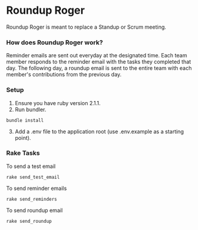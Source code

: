 Roundup Roger
=============

Roundup Roger is meant to replace a Standup or Scrum meeting. 

### How does Roundup Roger work?
Reminder emails are sent out everyday at the designated time.
Each team member responds to the reminder email with the tasks they completed that day. The following day, a roundup email is sent to the entire team with each member's contributions from the previous day.

### Setup
1. Ensure you have ruby version 2.1.1.
2. Run bundler.
  ```
  bundle install
  ```
3. Add a .env file to the application root (use .env.example as a starting point).

### Rake Tasks
To send a test email
  ```
  rake send_test_email
  ```
To send reminder emails
  ```
  rake send_reminders
  ```
To send roundup email
  ```
  rake send_roundup
  ```

